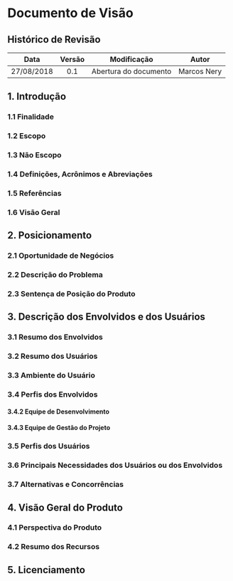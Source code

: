 # Documento de Visão


## Histórico de Revisão

|Data| Versão |Modificação|Autor|
|:---:|:---:|:---:|:--:|
| 27/08/2018 |   0.1  | Abertura do documento| Marcos Nery |


## 1. Introdução

### 1.1 Finalidade

### 1.2 Escopo

### 1.3 Não Escopo

### 1.4 Definições, Acrônimos e Abreviações


### 1.5 Referências


### 1.6 Visão Geral

## 2. Posicionamento

### 2.1 Oportunidade de Negócios

### 2.2 Descrição do Problema

### 2.3 Sentença de Posição do Produto

## 3. Descrição dos Envolvidos e dos Usuários

### 3.1 Resumo dos Envolvidos


### 3.2 Resumo dos Usuários


### 3.3 Ambiente do Usuário

### 3.4 Perfis dos Envolvidos


#### 3.4.2 Equipe de Desenvolvimento


#### 3.4.3 Equipe de Gestão do Projeto


### 3.5 Perfis dos Usuários


### 3.6 Principais Necessidades dos Usuários ou dos Envolvidos


### 3.7 Alternativas e Concorrências


## 4. Visão Geral do Produto

### 4.1 Perspectiva do Produto


### 4.2 Resumo dos Recursos

## 5. Licenciamento